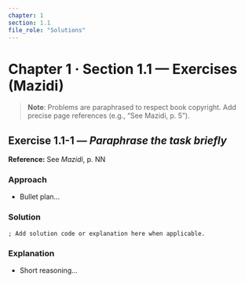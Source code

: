 ```yaml
---
chapter: 1
section: 1.1
file_role: "Solutions"
---
```


# Chapter 1 · Section 1.1 — Exercises (Mazidi)

> **Note**: Problems are paraphrased to respect book copyright. Add precise page references (e.g., “See Mazidi, p. 5”).

## Exercise 1.1-1 — *Paraphrase the task briefly*
**Reference:** See *Mazidi*, p. NN

### Approach
- Bullet plan…

### Solution
```armasm
; Add solution code or explanation here when applicable.
```

### Explanation
- Short reasoning…
